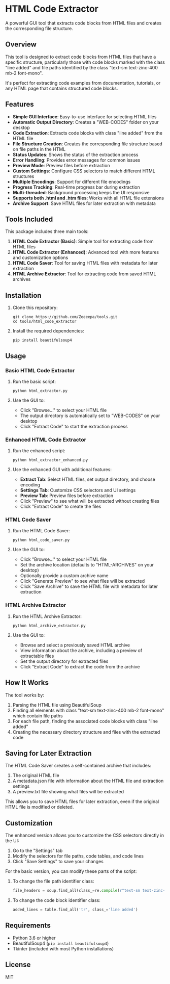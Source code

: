 # HTML Code Extractor

A powerful GUI tool that extracts code blocks from HTML files and creates the corresponding file structure.

## Overview

This tool is designed to extract code blocks from HTML files that have a specific structure, particularly those with code blocks marked with the class "line added" and file paths identified by the class "text-sm text-zinc-400 mb-2 font-mono".

It's perfect for extracting code examples from documentation, tutorials, or any HTML page that contains structured code blocks.

## Features

- **Simple GUI Interface**: Easy-to-use interface for selecting HTML files
- **Automatic Output Directory**: Creates a "WEB-CODES" folder on your desktop
- **Code Extraction**: Extracts code blocks with class "line added" from the HTML file
- **File Structure Creation**: Creates the corresponding file structure based on file paths in the HTML
- **Status Updates**: Shows the status of the extraction process
- **Error Handling**: Provides error messages for common issues
- **Preview Mode**: Preview files before extraction
- **Custom Settings**: Configure CSS selectors to match different HTML structures
- **Multiple Encodings**: Support for different file encodings
- **Progress Tracking**: Real-time progress bar during extraction
- **Multi-threaded**: Background processing keeps the UI responsive
- **Supports both .html and .htm files**: Works with all HTML file extensions
- **Archive Support**: Save HTML files for later extraction with metadata

## Tools Included

This package includes three main tools:

1. **HTML Code Extractor (Basic)**: Simple tool for extracting code from HTML files
2. **HTML Code Extractor (Enhanced)**: Advanced tool with more features and customization options
3. **HTML Code Saver**: Tool for saving HTML files with metadata for later extraction
4. **HTML Archive Extractor**: Tool for extracting code from saved HTML archives

## Installation

1. Clone this repository:
   ```
   git clone https://github.com/Zeeeepa/tools.git
   cd tools/html_code_extractor
   ```

2. Install the required dependencies:
   ```
   pip install beautifulsoup4
   ```

## Usage

### Basic HTML Code Extractor

1. Run the basic script:
   ```
   python html_extractor.py
   ```

2. Use the GUI to:
   - Click "Browse..." to select your HTML file
   - The output directory is automatically set to "WEB-CODES" on your desktop
   - Click "Extract Code" to start the extraction process

### Enhanced HTML Code Extractor

1. Run the enhanced script:
   ```
   python html_extractor_enhanced.py
   ```

2. Use the enhanced GUI with additional features:
   - **Extract Tab**: Select HTML files, set output directory, and choose encoding
   - **Settings Tab**: Customize CSS selectors and UI settings
   - **Preview Tab**: Preview files before extraction
   - Click "Preview" to see what will be extracted without creating files
   - Click "Extract Code" to create the files

### HTML Code Saver

1. Run the HTML Code Saver:
   ```
   python html_code_saver.py
   ```

2. Use the GUI to:
   - Click "Browse..." to select your HTML file
   - Set the archive location (defaults to "HTML-ARCHIVES" on your desktop)
   - Optionally provide a custom archive name
   - Click "Generate Preview" to see what files will be extracted
   - Click "Save Archive" to save the HTML file with metadata for later extraction

### HTML Archive Extractor

1. Run the HTML Archive Extractor:
   ```
   python html_archive_extractor.py
   ```

2. Use the GUI to:
   - Browse and select a previously saved HTML archive
   - View information about the archive, including a preview of extractable files
   - Set the output directory for extracted files
   - Click "Extract Code" to extract the code from the archive

## How It Works

The tool works by:

1. Parsing the HTML file using BeautifulSoup
2. Finding all elements with class "text-sm text-zinc-400 mb-2 font-mono" which contain file paths
3. For each file path, finding the associated code blocks with class "line added"
4. Creating the necessary directory structure and files with the extracted code

## Saving for Later Extraction

The HTML Code Saver creates a self-contained archive that includes:

1. The original HTML file
2. A metadata.json file with information about the HTML file and extraction settings
3. A preview.txt file showing what files will be extracted

This allows you to save HTML files for later extraction, even if the original HTML file is modified or deleted.

## Customization

The enhanced version allows you to customize the CSS selectors directly in the UI:

1. Go to the "Settings" tab
2. Modify the selectors for file paths, code tables, and code lines
3. Click "Save Settings" to save your changes

For the basic version, you can modify these parts of the script:

1. To change the file path identifier class:
   ```python
   file_headers = soup.find_all(class_=re.compile(r"text-sm text-zinc-400 mb-2 font-mono"))
   ```

2. To change the code block identifier class:
   ```python
   added_lines = table.find_all('tr', class_='line added')
   ```

## Requirements

- Python 3.6 or higher
- BeautifulSoup4 (`pip install beautifulsoup4`)
- Tkinter (included with most Python installations)

## License

MIT
